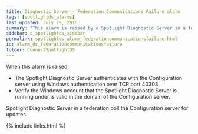```yaml
---
title: Diagnostic Server - Federation Communications Failure alarm
tags: [spotlightds_alarms]
last_updated: July 29, 2016
summary: "This alarm is raised by a Spotlight Diagnostic Server in a federation when the Spotlight Diagnostic Server that raises the alarm cannot communicate with the Configuration server."
sidebar: c_spotlightds_sidebar
permalink: spotlightds_alarm_federationcommunicationsfailure.html
id: alarm_ds_federationcommunicationsfailure
folder: ConnectSpotlightDS
---
```



When this alarm is raised:

* The Spotlight Diagnostic Server authenticates with the Configuration server using Windows authentication over TCP port 40303.
* Verify the Windows account that the Spotlight Diagnostic Server is running under is valid in the domain of the Configuration server.


<note type="note">Spotlight Diagnostic Server in a federation poll the Configuration server for updates.</note>



{% include links.html %}
